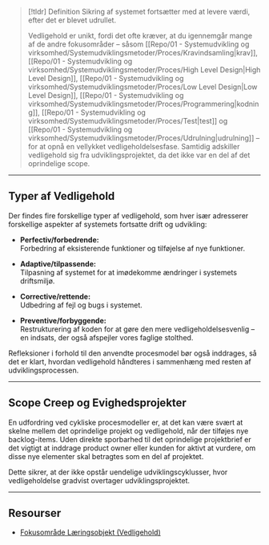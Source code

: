 >[!tldr] Definition
> Sikring af systemet fortsætter med at levere værdi, efter det er blevet udrullet. 
>
> Vedligehold er unikt, fordi det ofte kræver, at du igennemgår mange af de andre fokusområder – såsom [[Repo/01 - Systemudvikling og virksomhed/Systemudviklingsmetoder/Proces/Kravindsamling|krav]], [[Repo/01 - Systemudvikling og virksomhed/Systemudviklingsmetoder/Proces/High Level Design|High Level Design]], [[Repo/01 - Systemudvikling og virksomhed/Systemudviklingsmetoder/Proces/Low Level Design|Low Level Design]], [[Repo/01 - Systemudvikling og virksomhed/Systemudviklingsmetoder/Proces/Programmering|kodning]], [[Repo/01 - Systemudvikling og virksomhed/Systemudviklingsmetoder/Proces/Test|test]] og [[Repo/01 - Systemudvikling og virksomhed/Systemudviklingsmetoder/Proces/Udrulning|udrulning]] – for at opnå en vellykket vedligeholdelsesfase. Samtidig adskiller vedligehold sig fra udviklingsprojektet, da det ikke var en del af det oprindelige scope.

---

## Typer af Vedligehold

Der findes fire forskellige typer af vedligehold, som hver især adresserer forskellige aspekter af systemets fortsatte drift og udvikling:

- **Perfectiv/forbedrende:**  
  Forbedring af eksisterende funktioner og tilføjelse af nye funktioner.

- **Adaptive/tilpassende:**  
  Tilpasning af systemet for at imødekomme ændringer i systemets driftsmiljø.

- **Corrective/rettende:**  
  Udbedring af fejl og bugs i systemet.

- **Preventive/forbyggende:**  
  Restrukturering af koden for at gøre den mere vedligeholdelsesvenlig – en indsats, der også afspejler vores faglige stolthed.

Refleksioner i forhold til den anvendte procesmodel bør også inddrages, så det er klart, hvordan vedligehold håndteres i sammenhæng med resten af udviklingsprocessen.

---

## Scope Creep og Evighedsprojekter

En udfordring ved cykliske procesmodeller er, at det kan være svært at skelne mellem det oprindelige projekt og vedligehold, når der tilføjes nye backlog-items. Uden direkte sporbarhed til det oprindelige projektbrief er det vigtigt at inddrage product owner eller kunden for aktivt at vurdere, om disse nye elementer skal betragtes som en del af projektet.

Dette sikrer, at der ikke opstår uendelige udviklingscyklusser, hvor vedligeholdelse gradvist overtager udviklingsprojektet.

---

## Resourser
- [Fokusområde Læringsobjekt (Vedligehold)](https://rise.articulate.com/share/C9x7c641Qf8pDgT76Nqqy6ykP99dRgRJ#/lessons/)